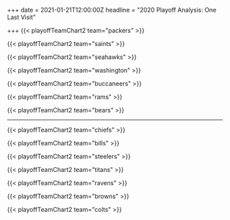+++
date = 2021-01-21T12:00:00Z
headline = "2020 Playoff Analysis: One Last Visit"

+++
{{< playoffTeamChart2 team="packers" >}}

{{< playoffTeamChart2 team="saints" >}}

{{< playoffTeamChart2 team="seahawks" >}}

{{< playoffTeamChart2 team="washington" >}}

{{< playoffTeamChart2 team="buccaneers" >}}

{{< playoffTeamChart2 team="rams" >}}

{{< playoffTeamChart2 team="bears" >}}

***

{{< playoffTeamChart2 team="chiefs" >}}

{{< playoffTeamChart2 team="bills" >}}

{{< playoffTeamChart2 team="steelers" >}}

{{< playoffTeamChart2 team="titans" >}}

{{< playoffTeamChart2 team="ravens" >}}

{{< playoffTeamChart2 team="browns" >}}

{{< playoffTeamChart2 team="colts" >}}